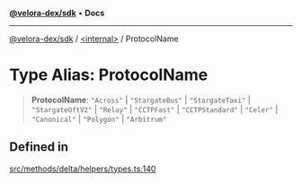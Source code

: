 [**@velora-dex/sdk**](../../README.md) • **Docs**

***

[@velora-dex/sdk](../../globals.md) / [\<internal\>](../README.md) / ProtocolName

# Type Alias: ProtocolName

> **ProtocolName**: `"Across"` \| `"StargateBus"` \| `"StargateTaxi"` \| `"StargateOftV2"` \| `"Relay"` \| `"CCTPFast"` \| `"CCTPStandard"` \| `"Celer"` \| `"Canonical"` \| `"Polygon"` \| `"Arbitrum"`

## Defined in

[src/methods/delta/helpers/types.ts:140](https://github.com/VeloraDEX/sdk/blob/feat/extend_delta_orders_filtering/src/methods/delta/helpers/types.ts#L140)
